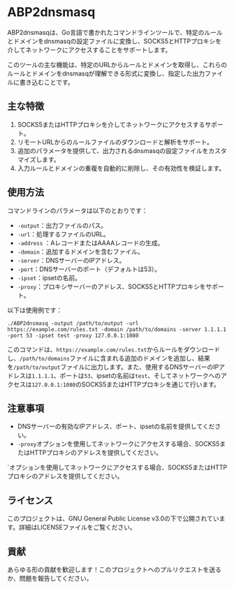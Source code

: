 # ABP2dnsmasq

ABP2dnsmasqは、Go言語で書かれたコマンドラインツールで、特定のルールとドメインをdnsmasqの設定ファイルに変換し、SOCKS5とHTTPプロキシを介してネットワークにアクセスすることをサポートします。

このツールの主な機能は、特定のURLからルールとドメインを取得し、これらのルールとドメインをdnsmasqが理解できる形式に変換し、指定した出力ファイルに書き込むことです。

## 主な特徴

1. SOCKS5またはHTTPプロキシを介してネットワークにアクセスするサポート。
2. リモートURLからのルールファイルのダウンロードと解析をサポート。
3. 追加のパラメータを提供して、出力されるdnsmasqの設定ファイルをカスタマイズします。
4. 入力ルールとドメインの重複を自動的に削除し、その有効性を検証します。

## 使用方法

コマンドラインのパラメータは以下のとおりです：

- `-output`：出力ファイルのパス。
- `-url`：処理するファイルのURL。
- `-address` ：AレコードまたはAAAAレコードの生成。
- `-domain`：追加するドメインを含むファイル。
- `-server`：DNSサーバーのIPアドレス。
- `-port`：DNSサーバーのポート（デフォルトは53）。
- `-ipset`：ipsetの名前。
- `-proxy`：プロキシサーバーのアドレス、SOCKS5とHTTPプロキシをサポート。

以下は使用例です：

```shell
./ABP2dnsmasq -output /path/to/output -url https://example.com/rules.txt -domain /path/to/domains -server 1.1.1.1 -port 53 -ipset test -proxy 127.0.0.1:1080
```

このコマンドは、`https://example.com/rules.txt`からルールをダウンロードし、`/path/to/domains`ファイルに含まれる追加のドメインを追加し、結果を`/path/to/output`ファイルに出力します。また、使用するDNSサーバーのIPアドレスは`1.1.1.1`、ポートは`53`、ipsetの名前は`test`、そしてネットワークへのアクセスは`127.0.0.1:1080`のSOCKS5またはHTTPプロキシを通じて行います。

## 注意事項

- DNSサーバーの有効なIPアドレス、ポート、ipsetの名前を提供してください。
- `-proxy`オプションを使用してネットワークにアクセスする場合、SOCKS5またはHTTPプロキシのアドレスを提供してください。

`オプションを使用してネットワークにアクセスする場合、SOCKS5またはHTTPプロキシのアドレスを提供してください。

## ライセンス

このプロジェクトは、GNU General Public License v3.0の下で公開されています。詳細はLICENSEファイルをご覧ください。

## 貢献

あらゆる形の貢献を歓迎します！このプロジェクトへのプルリクエストを送るか、問題を報告してください。
